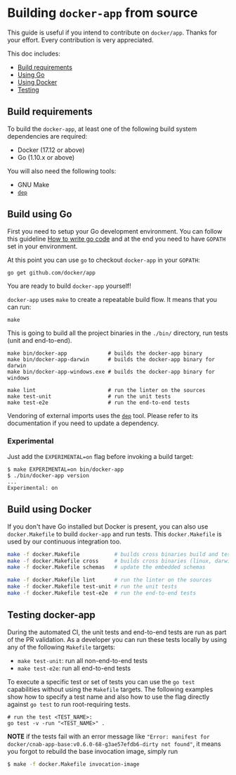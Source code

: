 # Building `docker-app` from source

This guide is useful if you intend to contribute on `docker/app`. Thanks for your
effort. Every contribution is very appreciated.

This doc includes:
* [Build requirements](#build-requirements)
* [Using Go](#build-using-go)
* [Using Docker](#build-using-docker)
* [Testing](#testing-docker-app)

## Build requirements

To build the `docker-app`, at least one of the following build system
dependencies are required:

* Docker (17.12 or above)
* Go (1.10.x or above)

You will also need the following tools:

* GNU Make
* [`dep`](https://github.com/golang/dep)

## Build using Go

First you need to setup your Go development environment. You can follow this
guideline [How to write go code](https://golang.org/doc/code.html) and at the
end you need to have `GOPATH` set in your environment.

At this point you can use `go` to checkout `docker-app` in your `GOPATH`:

```console
go get github.com/docker/app
```

You are ready to build `docker-app` yourself!

`docker-app` uses `make` to create a repeatable build flow. It means that you
can run:

```console
make
```

This is going to build all the project binaries in the `./bin/`
directory, run tests (unit and end-to-end).

```console
make bin/docker-app             # builds the docker-app binary
make bin/docker-app-darwin      # builds the docker-app binary for darwin
make bin/docker-app-windows.exe # builds the docker-app binary for windows

make lint                       # run the linter on the sources
make test-unit                  # run the unit tests
make test-e2e                   # run the end-to-end tests
```

Vendoring of external imports uses the [`dep`](https://github.com/golang/dep) tool.
Please refer to its documentation if you need to update a dependency.

### Experimental

Just add the `EXPERIMENTAL=on` flag before invoking a build target:
```console
$ make EXPERIMENTAL=on bin/docker-app
$ ./bin/docker-app version
...
Experimental: on
```

## Build using Docker

If you don't have Go installed but Docker is present, you can also use
`docker.Makefile` to build `docker-app` and run tests. This
`docker.Makefile` is used by our continuous integration too.

```sh
make -f docker.Makefile           # builds cross binaries build and tests
make -f docker.Makefile cross     # builds cross binaries (linux, darwin, windows)
make -f docker.Makefile schemas   # update the embedded schemas

make -f docker.Makefile lint      # run the linter on the sources
make -f docker.Makefile test-unit # run the unit tests
make -f docker.Makefile test-e2e  # run the end-to-end tests
```

## Testing docker-app

During the automated CI, the unit tests and end-to-end tests are run as
part of the PR validation. As a developer you can run these tests
locally by using any of the following `Makefile` targets:

- `make test-unit`: run all non-end-to-end tests
- `make test-e2e`: run all end-to-end tests

To execute a specific test or set of tests you can use the `go test`
capabilities without using the `Makefile` targets. The following
examples show how to specify a test name and also how to use the flag
directly against `go test` to run root-requiring tests.

```console
# run the test <TEST_NAME>:
go test -v -run "<TEST_NAME>" .
```

**NOTE** if the tests fail with an error message like `"Error: manifest
for docker/cnab-app-base:v0.6.0-68-g3ae57efdb6-dirty not found"`, it means
you forgot to rebuild the base invocation image, simply run

```sh
$ make -f docker.Makefile invocation-image
```
